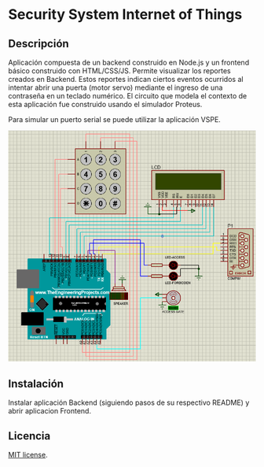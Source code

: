 # Security System Internet of Things

## Descripción

Aplicación compuesta de un backend construido en Node.js y un frontend básico construido con HTML/CSS/JS.
Permite visualizar los reportes creados en Backend. Estos reportes indican ciertos eventos ocurridos al intentar abrir una puerta (motor servo) mediante el ingreso de una contraseña en un teclado numérico. El circuito que modela el contexto de esta aplicación fue construido usando el simulador Proteus.

Para simular un puerto serial se puede utilizar la aplicación VSPE.

<div align='center'>

![Security System Circuit Proteus](public/securitySystemCircuit.png)
</div>

## Instalación

Instalar aplicación Backend (siguiendo pasos de su respectivo README) y abrir aplicacion Frontend.

## Licencia

[MIT license](https://opensource.org/licenses/MIT).
